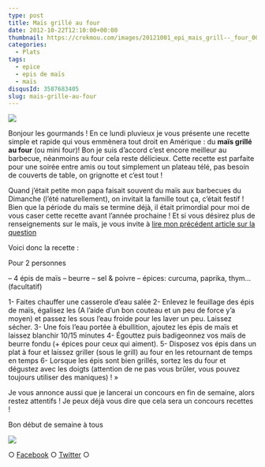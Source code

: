 ```yaml
---
type: post
title: Maïs grillé au four
date: 2012-10-22T12:10:00+00:00
thumbnail: https://crokmou.com/images/20121001_epi_mais_grill--_four_0059.jpg
categories:
  - Plats
tags:
  - epice
  - epis de maïs
  - maïs
disqusId: 3587683405
slug: mais-grille-au-four
---
```


[![](http://4.bp.blogspot.com/-Q7jBiXNOsCs/UHMv5xB2EMI/AAAAAAAAEvY/f7JcLPGyBmM/s320/20121001_epi_mais_grille%25CC%2581_four_0059_bann.jpg)](http://4.bp.blogspot.com/-Q7jBiXNOsCs/UHMv5xB2EMI/AAAAAAAAEvY/f7JcLPGyBmM/s1600/20121001_epi_mais_grille%25CC%2581_four_0059_bann.jpg)

Bonjour les gourmands ! En ce lundi pluvieux je vous présente une recette simple et rapide qui vous emmènera tout droit en Amérique : du **maïs grillé au four** (ou mini four)! Bon je suis d’accord c’est encore meilleur au barbecue, néanmoins au four cela reste délicieux. Cette recette est parfaite pour une soirée entre amis ou tout simplement un plateau télé, pas besoin de couverts de table, on grignotte et c’est tout !

Quand j’était petite mon papa faisait souvent du maïs aux barbecues du Dimanche (l’été naturellement), on invitait la famille tout ça, c’était festif ! Bien que la période du maïs se termine déjà, il était primordial pour moi de vous caser cette recette avant l’année prochaine ! Et si vous désirez plus de renseignements sur le maïs, je vous invite à [lire mon précédent article sur la question](http://www.crokmou.com/2012/10/legume-de-saison-le-mais-resultats-du.html)

Voici donc la recette :

Pour 2 personnes

– 4 épis de maïs
– beurre
– sel & poivre
– épices: curcuma, paprika, thym… (facultatif)

1- Faites chauffer une casserole d’eau salée
2- Enlevez le feuillage des épis de maïs, égalisez les (A l’aide d’un bon couteau et un peu de force y’a moyen) et passez les sous l’eau froide pour les laver un peu. Laissez sécher.
3- Une fois l’eau portée à ébullition, ajoutez les épis de maïs et laissez blanchir 10/15 minutes
4- Égouttez puis badigeonnez vos maïs de beurre fondu (+ épices pour ceux qui aiment).
5- Disposez vos épis dans un plat à four et laissez griller (sous le grill) au four en les retournant de temps en temps
6- Lorsque les épis sont bien grillés, sortez les du four et dégustez avec les doigts (attention de ne pas vous brûler, vous pouvez toujours utiliser des maniques) ! »

Je vous annonce aussi que je lancerai un concours en fin de semaine, alors restez attentifs ! Je peux déjà vous dire que cela sera un concours recettes !

Bon début de semaine à tous

![](http://images.paraorkut.com/img/emoticons/images/b/black_cat-114.gif)

○ [Facebook](https://www.facebook.com/crokmou.blog) ○ [Twitter](https://twitter.com/Crokmou) ○